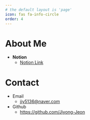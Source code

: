 ```yaml
---
# the default layout is 'page'
icon: fas fa-info-circle
order: 4
---
```


# About Me
- **Notion**
  - [Notion Link](https://energetic-gravity-c77.notion.site/Jeon-Jiyong-4ce1ee9797a24a0db27f3b7fc2fc7627)

# Contact
- Email
  - jjy5136@naver.com
- Github
  - https://github.com/Jiyong-Jeon